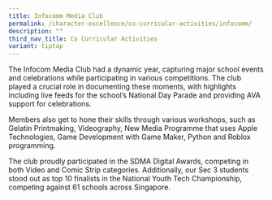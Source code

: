 ```yaml
---
title: Infocomm Media Club
permalink: /character-excellence/co-curricular-activities/infocomm/
description: ""
third_nav_title: Co Curricular Activities
variant: tiptap
---
```

<p>The Infocom Media Club had a dynamic year, capturing major school events
and celebrations while participating in various competitions. The club
played a crucial role in documenting these moments, with highlights including
live feeds for the school’s National Day Parade and providing AVA support
for celebrations.</p>
<p>Members also get to hone their skills through various workshops, such
as Gelatin Printmaking, Videography, New Media Programme that uses Apple
Technologies, Game Development with Game Maker, Python and Roblox programming.&nbsp;</p>
<p>The club proudly participated in the SDMA Digital Awards, competing in
both Video and Comic Strip categories. Additionally, our Sec 3 students
stood out as top 10 finalists in the National Youth Tech Championship,
competing against 61 schools across Singapore.</p>
<p>
<br>
</p>
